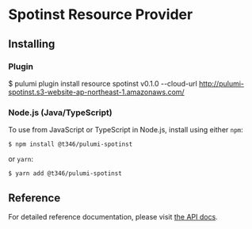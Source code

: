 # Spotinst Resource Provider

## Installing

### Plugin

$ pulumi plugin install resource spotinst v0.1.0 --cloud-url http://pulumi-spotinst.s3-website-ap-northeast-1.amazonaws.com/

### Node.js (Java/TypeScript)

To use from JavaScript or TypeScript in Node.js, install using either `npm`:

    $ npm install @t346/pulumi-spotinst

or `yarn`:

    $ yarn add @t346/pulumi-spotinst

## Reference

For detailed reference documentation, please visit [the API docs][1].


[1]: https://www.terraform.io/docs/providers/spotinst/index.html
